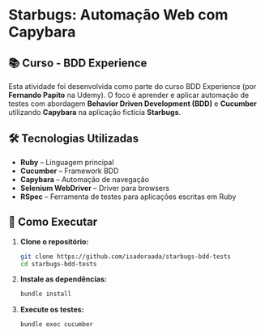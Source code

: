 # Starbugs: Automação Web com Capybara

## 📚 Curso - BDD Experience
Esta atividade foi desenvolvida como parte do curso BDD Experience (por **Fernando Papito** na Udemy). O foco é aprender e aplicar automação de testes com abordagem **Behavior Driven Development (BDD)** e **Cucumber** utilizando **Capybara** na aplicação fictícia **Starbugs**.

## 🛠️ Tecnologias Utilizadas
- **Ruby** – Linguagem principal
- **Cucumber** – Framework BDD
- **Capybara** – Automação de navegação
- **Selenium WebDriver** – Driver para browsers
- **RSpec** – Ferramenta de testes para aplicações escritas em Ruby

## 🚀 Como Executar

1. **Clone o repositório:**
   ```bash
   git clone https://github.com/isadoraada/starbugs-bdd-tests
   cd starbugs-bdd-tests
   ```
2. **Instale as dependências:**
   ```bash
   bundle install
   ```
3. **Execute os testes:**
   ```bash
   bundle exec cucumber
   ```